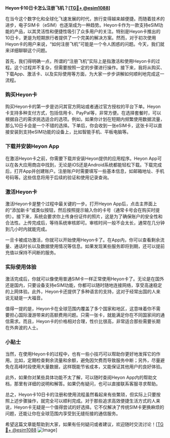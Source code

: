 **Heyon卡10日卡怎么注册飞机？[[TG💪+ @esim1088](https://t.me/s/esim1088)]**

在当今这个数字化和全球化飞速发展的时代，旅行变得越来越便捷。而随着技术的进步，电子SIM卡（eSIM）也逐渐成为一种趋势。Heyon卡作为一款支持eSIM功能的产品，以其灵活性和便捷性吸引了众多用户的关注。特别是Heyon卡推出的10日卡，更是为短期旅行者提供了一个完美的解决方案。然而，对于初次使用Heyon卡的用户来说，“如何注册飞机”可能是一个令人困惑的问题。今天，我们就来详细聊聊这个问题。

首先，我们得明确一点，所谓的“注册飞机”实际上是指激活和使用Heyon卡的过程。这个过程并不复杂，但需要按照一定的步骤进行操作。接下来，我将从购买、下载App、激活卡、以及实际使用等方面，为大家一步步讲解如何顺利地完成这一流程。

### 购买Heyon卡

购买Heyon卡的第一步是访问其官方网站或者通过官方授权的平台下单。Heyon卡支持多种支付方式，包括信用卡、PayPal等，非常方便。在选择套餐时，可以根据自己的需求挑选适合的选项。例如，如果你计划在短期内频繁使用数据流量，那么10日卡会是一个不错的选择。下单后，你会收到一张eSIM卡，这张卡可以直接安装到支持eSIM功能的设备上，比如智能手机、平板电脑等。

### 下载并安装Heyon App

在激活Heyon卡之前，你需要下载并安装Heyon提供的应用程序。Heyon App可以在各大应用商店中找到，无论是iOS还是Android系统都能轻松下载。下载完成后，打开App并创建账户。注册账户时需要填写一些基本信息，如邮箱地址、手机号码等。这些信息将用于后续的验证和使用记录查询。

### 激活Heyon卡

激活Heyon卡是整个过程中最关键的一步。打开Heyon App后，点击主界面上的“添加新卡”或类似按钮，然后按照提示输入你的卡号（通常卡号会在购买时提供）。接下来，系统会要求你上传身份证件的照片，这是为了确保账户的安全性和合法性。上传完成后，等待系统审核即可。审核时间一般不会太长，通常在几分钟到几小时内就能完成。

一旦卡被成功激活，你就可以开始使用Heyon卡了。在App内，你可以查看剩余流量、通话时长以及数据使用情况等信息。如果发现某些服务即将到期，还可以提前充值以保持不间断的服务。

### 实际使用体验

激活完成后，你就可以像使用普通SIM卡一样正常使用Heyon卡了。无论是在国外还是国内，只要设备支持eSIM功能，你都可以随时随地连接网络，享受高速稳定的上网体验。此外，Heyon卡还提供了多种语言的支持，这对于经常出国的人来说无疑是一大福音。

值得一提的是，Heyon卡在全球范围内覆盖了多个国家和地区，这意味着你不需要担心国际漫游带来的高额费用问题。只需一张卡，就能满足你在不同国家间的通信需求。而且，Heyon卡的价格相对合理，性价比很高，非常适合那些需要长期在外奔波的人士。

### 小贴士

当然，在使用Heyon卡的过程中，也有一些小技巧可以帮助你更好地发挥它的作用。比如，定期检查剩余流量和余额，避免因欠费而导致服务中断；另外，尽量避免在高峰时段使用大量数据，这样既能节省成本，又能保证其他用户的良好体验。

此外，如果你对某些具体功能不太了解，可以随时查阅Heyon App内的帮助文档，那里有详细的说明和解答。如果仍有疑问，也可以直接联系客服寻求帮助。

总之，Heyon卡10日卡的注册和使用流程虽然看起来有些繁琐，但实际上只要按照上述步骤操作，就完全可以顺利完成。对于那些追求高效便捷生活方式的人来说，Heyon卡无疑是一个值得尝试的好选择。它不仅解决了传统SIM卡更换麻烦的问题，还能让你在全球范围内享受到无缝衔接的通信服务。

希望这篇文章能帮助到大家，如果有任何疑问或者建议，欢迎随时交流讨论！[[TG💪+ @esim1088](https://t.me/s/esim1088) ![Image](https://i.postimg.cc/4NQfJmqS/Snipaste-2025-05-13-00-14-12.png)]